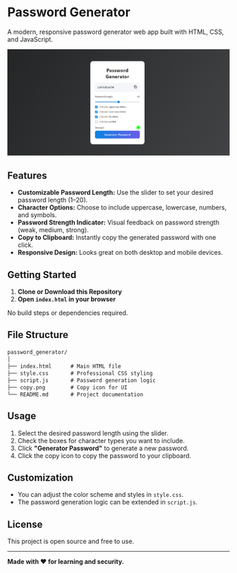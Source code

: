 # Password Generator

A modern, responsive password generator web app built with HTML, CSS, and JavaScript.

![screenshot](./image.png)

## Features

- **Customizable Password Length:** Use the slider to set your desired password length (1–20).
- **Character Options:** Choose to include uppercase, lowercase, numbers, and symbols.
- **Password Strength Indicator:** Visual feedback on password strength (weak, medium, strong).
- **Copy to Clipboard:** Instantly copy the generated password with one click.
- **Responsive Design:** Looks great on both desktop and mobile devices.

## Getting Started

1. **Clone or Download this Repository**
2. **Open `index.html` in your browser**

No build steps or dependencies required.

## File Structure

```
password_generator/
│
├── index.html      # Main HTML file
├── style.css       # Professional CSS styling
├── script.js       # Password generation logic
├── copy.png        # Copy icon for UI
└── README.md       # Project documentation
```

## Usage

1. Select the desired password length using the slider.
2. Check the boxes for character types you want to include.
3. Click **"Generator Password"** to generate a new password.
4. Click the copy icon to copy the password to your clipboard.

## Customization

- You can adjust the color scheme and styles in `style.css`.
- The password generation logic can be extended in `script.js`.

## License

This project is open source and free to use.

---

**Made with ❤️ for learning and security.**